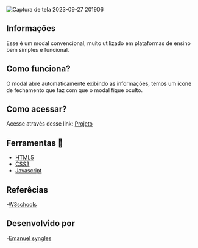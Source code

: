 ![Captura de tela 2023-09-27 201906](https://github.com/Emanuelsyngles/Modal-Javascript/assets/122393755/20922a55-ab4b-4276-92a2-cf42ea8f9c40)


 ## Informações
 Esse é um modal convencional, muito utilizado em plataformas de ensino bem simples e funcional.

 ## Como funciona?
 O modal abre automaticamente exibindo as informações, temos um icone de fechamento que faz com que o modal fique oculto.

 ## Como acessar?
 Acesse através desse link: [Projeto](https://modalemjs.netlify.app/)

 ## Ferramentas 🔧
 - [HTML5](https://html.com/)
 - [CSS3](https://developer.mozilla.org/pt-BR/docs/Web/CSS)
- [Javascript](https://www.javascript.com/)

 ## Referêcias

 -[W3schools](https://www.w3schools.com/howto/howto_css_modals.asp)
 
 ## Desenvolvido por

 -[Emanuel syngles](https://www.linkedin.com/in/emanuel-syngles-464985248/)

